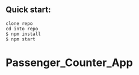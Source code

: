 ## Quick start:

```
clone repo
cd into repo
$ npm install
$ npm start
````
# Passenger_Counter_App
